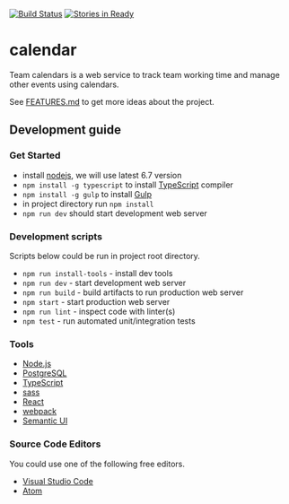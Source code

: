 [![Build Status](https://travis-ci.org/edu-xored/calendar.svg?branch=master)](https://travis-ci.org/edu-xored/calendar)
[![Stories in Ready](https://badge.waffle.io/edu-xored/calendar.svg?label=ready&title=Ready)](http://waffle.io/edu-xored/calendar)

# calendar
Team calendars is a web service to track team working time and manage other events using calendars.

See [FEATURES.md](FEATURES.md) to get more ideas about the project.

## Development guide

### Get Started

* install [nodejs](https://nodejs.org/en/), we will use latest 6.7 version
* `npm install -g typescript` to install [TypeScript](https://www.typescriptlang.org/) compiler   
* `npm install -g gulp` to install [Gulp](http://www.gulpjs.com/)   
* in project directory run `npm install`
* `npm run dev` should start development web server

### Development scripts

Scripts below could be run in project root directory.

* `npm run install-tools` - install dev tools
* `npm run dev` - start development web server
* `npm run build` - build artifacts to run production web server
* `npm start` - start production web server
* `npm run lint` - inspect code with linter(s)
* `npm test` - run automated unit/integration tests

### Tools

* [Node.js](http://nodejs.org/)
* [PostgreSQL](https://www.postgresql.org/)
* [TypeScript](https://www.typescriptlang.org/)
* [sass](http://sass-lang.com/)
* [React](https://facebook.github.io/react/)
* [webpack](https://webpack.github.io/)
* [Semantic UI](http://semantic-ui.com)

### Source Code Editors

You could use one of the following free editors. 

* [Visual Studio Code](https://code.visualstudio.com)
* [Atom](https://atom.io/)
